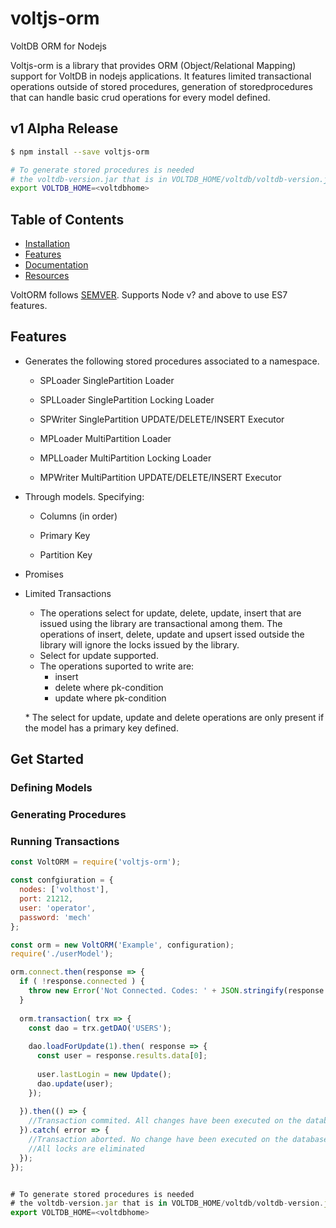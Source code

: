 # voltjs-orm
VoltDB ORM for Nodejs

Voltjs-orm is a library that provides ORM (Object/Relational Mapping) support for VoltDB in nodejs applications.
It features limited transactional operations outside of stored procedures, generation of storedprocedures that can handle basic crud operations for every model defined.

## v1 Alpha Release
```bash
$ npm install --save voltjs-orm

# To generate stored procedures is needed 
# the voltdb-version.jar that is in VOLTDB_HOME/voltdb/voltdb-version.jar
export VOLTDB_HOME=<voltdbhome>
```


## Table of Contents
- [Installation](#installation)
- [Features](#features)
- [Documentation](#documentation)
- [Resources](#resources)


VoltORM follows [SEMVER](http://semver.org). Supports Node v? and above to use ES7 features.

## Features

* Generates the following stored procedures associated to a namespace.

   * SPLoader SinglePartition Loader

   * SPLLoader SinglePartition Locking Loader

   * SPWriter SinglePartition UPDATE/DELETE/INSERT Executor

   * MPLoader MultiPartition Loader

   * MPLLoader MultiPartition Locking Loader

   * MPWriter MultiPartition UPDATE/DELETE/INSERT Executor

* Through models. Specifying:

   * Columns (in order)
   
   * Primary Key
   
   * Partition Key

* Promises
* Limited Transactions
   * The operations select for update, delete, update, insert that are issued using the library are transactional among them. The operations of insert, delete, update and upsert issed outside the library will ignore the locks issued by the library.
   * Select for update supported.
   * The operations suported to write are:
      * insert
      * delete where pk-condition
      * update where pk-condition
  
   \* The select for update, update and delete operations are only present if the model has a primary key defined.

## Get Started
### Defining Models
### Generating Procedures
### Running Transactions
```javascript
const VoltORM = require('voltjs-orm');

const confgiuration = {
  nodes: ['volthost'],
  port: 21212,
  user: 'operator',
  password: 'mech'
};

const orm = new VoltORM('Example', configuration);
require('./userModel');

orm.connect.then(response => {
  if ( !response.connected ) {
    throw new Error('Not Connected. Codes: ' + JSON.stringify(response.errors));
  }
  
  orm.transaction( trx => {
    const dao = trx.getDAO('USERS');
    
    dao.loadForUpdate(1).then( response => {
      const user = response.results.data[0];
      
      user.lastLogin = new Update();
      dao.update(user);
    });
    
  }).then(() => {
    //Transaction commited. All changes have been executed on the database.
  }).catch( error => {
    //Transaction aborted. No change have been executed on the database.
    //All locks are eliminated
  });
});


# To generate stored procedures is needed 
# the voltdb-version.jar that is in VOLTDB_HOME/voltdb/voltdb-version.jar
export VOLTDB_HOME=<voltdbhome>
```
